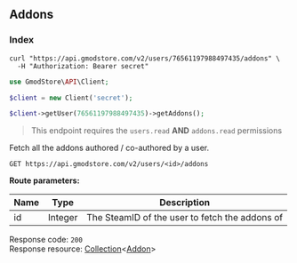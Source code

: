## Addons

### Index

```shell
curl "https://api.gmodstore.com/v2/users/76561197988497435/addons" \
  -H "Authorization: Bearer secret"
```

```php
use GmodStore\API\Client;

$client = new Client('secret');

$client->getUser(76561197988497435)->getAddons();
```

> This endpoint requires the `users.read` **AND** `addons.read` permissions

Fetch all the addons authored / co-authored by a user.

`GET https://api.gmodstore.com/v2/users/<id>/addons`

**Route parameters:**

Name | Type | Description
---- | ---- | -----------
id | Integer | The SteamID of the user to fetch the addons of

Response code: `200`<br>
Response resource: [Collection](#resource-types-collection)<[Addon](#resource-types-addon)>
